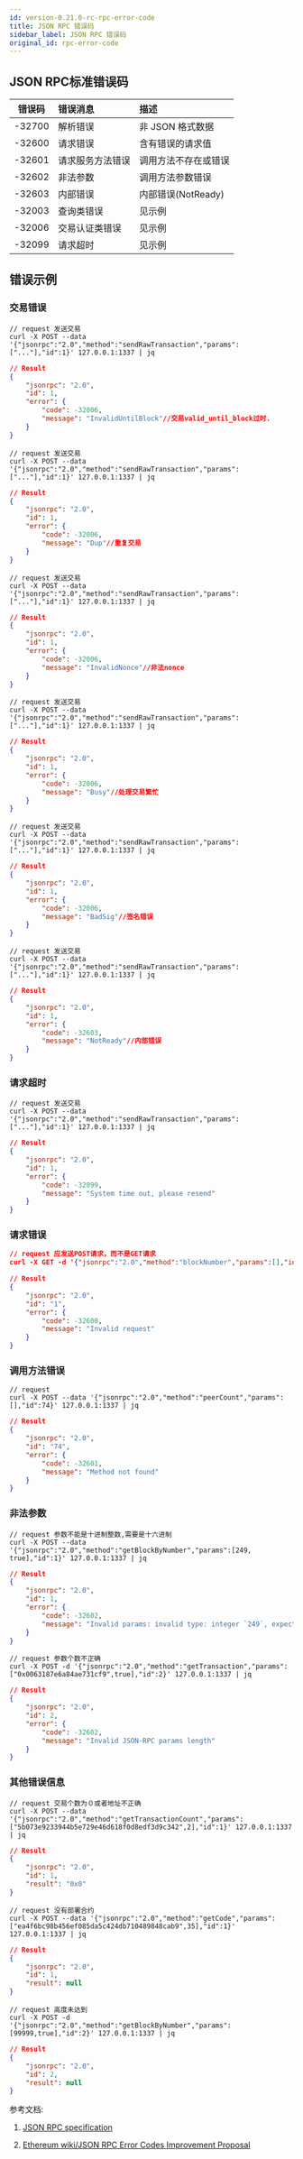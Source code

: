 ```yaml
---
id: version-0.21.0-rc-rpc-error-code
title: JSON RPC 错误码
sidebar_label: JSON RPC 错误码
original_id: rpc-error-code
---
```

## JSON RPC标准错误码

| 错误码    | 错误消息     | 描述             |
| ------ |:-------- |:-------------- |
| -32700 | 解析错误     | 非 JSON 格式数据    |
| -32600 | 请求错误     | 含有错误的请求值       |
| -32601 | 请求服务方法错误 | 调用方法不存在或错误     |
| -32602 | 非法参数     | 调用方法参数错误       |
| -32603 | 内部错误     | 内部错误(NotReady) |
| -32003 | 查询类错误    | 见示例            |
| -32006 | 交易认证类错误  | 见示例            |
| -32099 | 请求超时     | 见示例            |

## 错误示例

### 交易错误

```shell
// request 发送交易
curl -X POST --data '{"jsonrpc":"2.0","method":"sendRawTransaction","params":["..."],"id":1}' 127.0.0.1:1337 | jq
```

```json
// Result
{
    "jsonrpc": "2.0",
    "id": 1,
    "error": {
        "code": -32006,
        "message": "InvalidUntilBlock"//交易valid_until_block过时.
    }
}
```

```shell
// request 发送交易
curl -X POST --data '{"jsonrpc":"2.0","method":"sendRawTransaction","params":["..."],"id":1}' 127.0.0.1:1337 | jq
```

```json
// Result
{
    "jsonrpc": "2.0",
    "id": 1,
    "error": {
        "code": -32006,
        "message": "Dup"//重复交易
    }
}
```

```shell
// request 发送交易
curl -X POST --data '{"jsonrpc":"2.0","method":"sendRawTransaction","params":["..."],"id":1}' 127.0.0.1:1337 | jq
```

```json
// Result
{
    "jsonrpc": "2.0",
    "id": 1,
    "error": {
        "code": -32006,
        "message": "InvalidNonce"//非法nonce
    }
}
```

```shell
// request 发送交易
curl -X POST --data '{"jsonrpc":"2.0","method":"sendRawTransaction","params":["..."],"id":1}' 127.0.0.1:1337 | jq
```

```json
// Result
{
    "jsonrpc": "2.0",
    "id": 1,
    "error": {
        "code": -32006,
        "message": "Busy"//处理交易繁忙
    }
}
```

```shell
// request 发送交易
curl -X POST --data '{"jsonrpc":"2.0","method":"sendRawTransaction","params":["..."],"id":1}' 127.0.0.1:1337 | jq
```

```json
// Result
{
    "jsonrpc": "2.0",
    "id": 1,
    "error": {
        "code": -32006,
        "message": "BadSig"//签名错误
    }
}
```

```shell
// request 发送交易
curl -X POST --data '{"jsonrpc":"2.0","method":"sendRawTransaction","params":["..."],"id":1}' 127.0.0.1:1337 | jq
```

```json
// Result
{
    "jsonrpc": "2.0",
    "id": 1,
    "error": {
        "code": -32603,
        "message": "NotReady"//内部错误
    }
}
```

### 请求超时

```shell
// request 发送交易
curl -X POST --data '{"jsonrpc":"2.0","method":"sendRawTransaction","params":["..."],"id":1}' 127.0.0.1:1337 | jq
```

```json
// Result
{
    "jsonrpc": "2.0",
    "id": 1,
    "error": {
        "code": -32099,
        "message": "System time out, please resend"
    }
}
```

### 请求错误

```json
// request 应发送POST请求，而不是GET请求
curl -X GET -d '{"jsonrpc":"2.0","method":"blockNumber","params":[],"id":"1"}' 127.0.0.1:1337 | jq
```

```json
// Result
{
    "jsonrpc": "2.0",
    "id": "1",
    "error": {
        "code": -32600,
        "message": "Invalid request"
    }
}
```

### 调用方法错误

```shell
// request
curl -X POST --data '{"jsonrpc":"2.0","method":"peerCount","params":[],"id":74}' 127.0.0.1:1337 | jq
```

```json
// Result
{
    "jsonrpc": "2.0",
    "id": "74",
    "error": {
        "code": -32601,
        "message": "Method not found"
    }
}
```

### 非法参数

```shell
// request 参数不能是十进制整数,需要是十六进制
curl -X POST --data '{"jsonrpc":"2.0","method":"getBlockByNumber","params":[249, true],"id":1}' 127.0.0.1:1337 | jq
```

```json
// Result
{
    "jsonrpc": "2.0",
    "id": 1,
    "error": {
        "code": -32602,
        "message": "Invalid params: invalid type: integer `249`, expected a hex block number or 'latest', 'earliest'."
    }
}
```

```shell
// request 参数个数不正确
curl -X POST -d '{"jsonrpc":"2.0","method":"getTransaction","params":["0x0063187e6a84ae731cf9",true],"id":2}' 127.0.0.1:1337 | jq
```

```json
// Result
{
    "jsonrpc": "2.0",
    "id": 2,
    "error": {
        "code": -32602,
        "message": "Invalid JSON-RPC params length"
    }
}
```

### 其他错误信息

```shell
// request 交易个数为０或者地址不正确
curl -X POST --data '{"jsonrpc":"2.0","method":"getTransactionCount","params":["5b073e9233944b5e729e46d618f0d8edf3d9c342",2],"id":1}' 127.0.0.1:1337 | jq
```

```json
// Result
{
    "jsonrpc": "2.0",
    "id": 1,
    "result": "0x0"
}
```

```shell
// request 没有部署合约
curl -X POST --data '{"jsonrpc":"2.0","method":"getCode","params":["ea4f6bc98b456ef085da5c424db710489848cab9",35],"id":1}' 127.0.0.1:1337 | jq
```

```json
// Result
{
    "jsonrpc": "2.0",
    "id": 1,
    "result": null
}
```

```shell
// request 高度未达到
curl -X POST -d '{"jsonrpc":"2.0","method":"getBlockByNumber","params":[99999,true],"id":2}' 127.0.0.1:1337 | jq
```

```json
// Result
{
    "jsonrpc": "2.0",
    "id": 2,
    "result": null
}
```

参考文档:

1. [JSON RPC specification](http://www.jsonrpc.org/specification)

2. [Ethereum wiki/JSON RPC Error Codes Improvement Proposal](https://github.com/ethereum/wiki/wiki/JSON-RPC-Error-Codes-Improvement-Proposal)